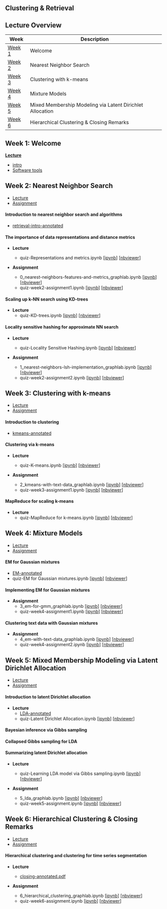 Clustering & Retrieval
---

## Lecture Overview

| Week | Description |
|--------------------------------------------------------------------------------------------------------------|-------------------------------------------------------------------------------------------------------------------------------------------------------------------|
| [Week 1](https://github.com/tuanavu/coursera-university-of-washington/tree/master/machine_learning/4_clustering_and_retrieval#week-1-welcome) | Welcome |
| [Week 2](https://github.com/tuanavu/coursera-university-of-washington/tree/master/machine_learning/4_clustering_and_retrieval#week-2-nearest-neighbor-search) | Nearest Neighbor Search |
| [Week 3](https://github.com/tuanavu/coursera-university-of-washington/tree/master/machine_learning/4_clustering_and_retrieval#week-3-clustering-with-k-means) | Clustering with k-means |
| [Week 4](https://github.com/tuanavu/coursera-university-of-washington/tree/master/machine_learning/4_clustering_and_retrieval#week-4-mixture-models) | Mixture Models |
| [Week 5](https://github.com/tuanavu/coursera-university-of-washington/tree/master/machine_learning/4_clustering_and_retrieval#week-5-mixed-membership-modeling-via-latent-dirichlet-allocation) | Mixed Membership Modeling via Latent Dirichlet Allocation |
| [Week 6](https://github.com/tuanavu/coursera-university-of-washington/tree/master/machine_learning/4_clustering_and_retrieval#week-6-hierarchical-clustering--closing-remarks) | Hierarchical Clustering & Closing Remarks |


## Week 1: Welcome

**[Lecture](./lecture/week1)**
- [intro](./lecture/week1/01_slides-presented-in-this-module_intro.pdf)
- [Software tools](./lecture/week1/Software%20tools.pdf)

## Week 2: Nearest Neighbor Search

- [Lecture](./lecture/week2)
- [Assignment](https://github.com/tuanavu/coursera-university-of-washington/tree/master/machine_learning/4_clustering_and_retrieval/assigment/week2)

#### Introduction to nearest neighbor search and algorithms

- [retrieval-intro-annotated](./lecture/week2/01_slides-presented-in-this-module_retrieval-intro-annotated.pdf)

#### The importance of data representations and distance metrics

- __Lecture__
	- quiz-Representations and metrics.ipynb [[ipynb](./lecture/week2/quiz-Representations%20and%20metrics.ipynb)] [[nbviewer](http://nbviewer.jupyter.org/github/tuanavu/coursera-university-of-washington/blob/master/machine_learning/4_clustering_and_retrieval/lecture/week2/quiz-Representations%20and%20metrics.ipynb)]

- __Assignment__
	- 0_nearest-neighbors-features-and-metrics_graphlab.ipynb [[ipynb](./assignment/week2/0_nearest-neighbors-features-and-metrics_graphlab.ipynb)] [[nbviewer](http://nbviewer.jupyter.org/github/tuanavu/coursera-university-of-washington/blob/master/machine_learning/4_clustering_and_retrieval/assigment/week2/0_nearest-neighbors-features-and-metrics_graphlab.ipynb)]
	- quiz-week2-assignment1.ipynb [[ipynb](./assignment/week2/quiz-week2-assignment1.ipynb)] [[nbviewer](http://nbviewer.jupyter.org/github/tuanavu/coursera-university-of-washington/blob/master/machine_learning/4_clustering_and_retrieval/assigment/week2/quiz-week2-assignment1.ipynb)]

#### Scaling up k-NN search using KD-trees

- __Lecture__
	- quiz-KD-trees.ipynb [[ipynb](./lecture/week2/quiz-KD-trees.ipynb)] [[nbviewer](http://nbviewer.jupyter.org/github/tuanavu/coursera-university-of-washington/blob/master/machine_learning/4_clustering_and_retrieval/lecture/week2/quiz-KD-trees.ipynb)]

#### Locality sensitive hashing for approximate NN search

- __Lecture__
	- quiz-Locality Sensitive Hashing.ipynb [[ipynb](./lecture/week2/quiz-Locality%20Sensitive%20Hashing.ipynb)] [[nbviewer](http://nbviewer.jupyter.org/github/tuanavu/coursera-university-of-washington/blob/master/machine_learning/4_clustering_and_retrieval/lecture/week2/quiz-Locality%20Sensitive%20Hashing.ipynb)]

- __Assignment__
	- 1_nearest-neighbors-lsh-implementation_graphlab.ipynb [[ipynb](./assignment/week2/1_nearest-neighbors-lsh-implementation_graphlab.ipynb)] [[nbviewer](http://nbviewer.jupyter.org/github/tuanavu/coursera-university-of-washington/blob/master/machine_learning/4_clustering_and_retrieval/assigment/week2/1_nearest-neighbors-lsh-implementation_graphlab.ipynb)]
	- quiz-week2-assignment2.ipynb [[ipynb](./assignment/week2/quiz-week2-assignment2.ipynb)] [[nbviewer](http://nbviewer.jupyter.org/github/tuanavu/coursera-university-of-washington/blob/master/machine_learning/4_clustering_and_retrieval/assigment/week2/quiz-week2-assignment2.ipynb)]


## Week 3: Clustering with k-means

- [Lecture](./lecture/week3)
- [Assignment](https://github.com/tuanavu/coursera-university-of-washington/tree/master/machine_learning/4_clustering_and_retrieval/assigment/week3)

#### Introduction to clustering

- [kmeans-annotated](./lecture/week3/01_slides-presented-in-this-module_kmeans-annotated.pdf)

#### Clustering via k-means

- __Lecture__
	- quiz-K-means.ipynb [[ipynb](./lecture/week3/quiz-k-means.ipynb)] [[nbviewer](http://nbviewer.jupyter.org/github/tuanavu/coursera-university-of-washington/blob/master/machine_learning/4_clustering_and_retrieval/lecture/week3/quiz-k-means.ipynb)]

- __Assignment__
	- 2_kmeans-with-text-data_graphlab.ipynb [[ipynb](./assigment/week3/2_kmeans-with-text-data_graphlab.ipynb)] [[nbviewer](http://nbviewer.jupyter.org/github/tuanavu/coursera-university-of-washington/blob/master/machine_learning/4_clustering_and_retrieval/assigment/week3/2_kmeans-with-text-data_graphlab.ipynb)]
	- quiz-week3-assignment1.ipynb [[ipynb](./assigment/week3/quiz-week3-assignment1.ipynb)] [[nbviewer](http://nbviewer.jupyter.org/github/tuanavu/coursera-university-of-washington/blob/master/machine_learning/4_clustering_and_retrieval/assigment/week3/quiz-week3-assignment1.ipynb)]

#### MapReduce for scaling k-means

- __Lecture__
	- quiz-MapReduce for k-means.ipynb [[ipynb](./lecture/week3/quiz-MapReduce%20for%20k-means.ipynb)] [[nbviewer](http://nbviewer.jupyter.org/github/tuanavu/coursera-university-of-washington/blob/master/machine_learning/4_clustering_and_retrieval/lecture/week3/quiz-MapReduce%20for%20k-means.ipynb)]

## Week 4: Mixture Models

- [Lecture](./lecture/week4)
- [Assignment](https://github.com/tuanavu/coursera-university-of-washington/tree/master/machine_learning/4_clustering_and_retrieval/assigment/week4)

#### EM for Gaussian mixtures

- [EM-annotated](./lecture/week4/01_slides-presented-in-this-module_mixmodel-EM-annotated.pdf)
- quiz-EM for Gaussian mixtures.ipynb [[ipynb](./lecture/week4/quiz-EM%20for%20Gaussian%20mixtures.ipynb)] [[nbviewer](http://nbviewer.jupyter.org/github/tuanavu/coursera-university-of-washington/blob/master/machine_learning/4_clustering_and_retrieval/lecture/week4/quiz-EM%20for%20Gaussian%20mixtures.ipynb)]

#### Implementing EM for Gaussian mixtures

- __Assignment__
	- 3_em-for-gmm_graphlab.ipynb [[ipynb](./assigment/week4/3_em-for-gmm_graphlab.ipynb)] [[nbviewer](http://nbviewer.jupyter.org/github/tuanavu/coursera-university-of-washington/blob/master/machine_learning/4_clustering_and_retrieval/assigment/week4/3_em-for-gmm_graphlab.ipynb)]
	- quiz-week4-assignment1.ipynb [[ipynb](./assigment/week4/quiz-week4-assignment1.ipynb)] [[nbviewer](http://nbviewer.jupyter.org/github/tuanavu/coursera-university-of-washington/blob/master/machine_learning/4_clustering_and_retrieval/assigment/week4/quiz-week4-assignment1.ipynb)]

#### Clustering text data with Gaussian mixtures

- __Assignment__
	- 4_em-with-text-data_graphlab.ipynb [[ipynb](./assigment/week4/4_em-with-text-data_graphlab.ipynb)] [[nbviewer](http://nbviewer.jupyter.org/github/tuanavu/coursera-university-of-washington/blob/master/machine_learning/4_clustering_and_retrieval/assigment/week4/4_em-with-text-data_graphlab.ipynb)]
	- quiz-week4-assignment2.ipynb [[ipynb](./assigment/week4/quiz-week4-assignment2.ipynb)] [[nbviewer](http://nbviewer.jupyter.org/github/tuanavu/coursera-university-of-washington/blob/master/machine_learning/4_clustering_and_retrieval/assigment/week4/quiz-week4-assignment2.ipynb)]

## Week 5: Mixed Membership Modeling via Latent Dirichlet Allocation

- [Lecture](./lecture/week5)
- [Assignment](https://github.com/tuanavu/coursera-university-of-washington/tree/master/machine_learning/4_clustering_and_retrieval/assigment/week5)

#### Introduction to latent Dirichlet allocation

- __Lecture__
	- [LDA-annotated](./lecture/week5/01_slides-presented-in-this-module_LDA-annotated.pdf)
	- quiz-Latent Dirichlet Allocation.ipynb [[ipynb](./lecture/week5/quiz-Latent%20Dirichlet%20Allocation.ipynb)] [[nbviewer](http://nbviewer.jupyter.org/github/tuanavu/coursera-university-of-washington/blob/master/machine_learning/4_clustering_and_retrieval/lecture/week5/quiz-Latent%20Dirichlet%20Allocation.ipynb)]

#### Bayesian inference via Gibbs sampling

#### Collapsed Gibbs sampling for LDA

#### Summarizing latent Dirichlet allocation

- __Lecture__
	- quiz-Learning LDA model via Gibbs sampling.ipynb [[ipynb](./lecture/week5/quiz-Learning%20LDA%20model%20via%20Gibbs%20sampling.ipynb)] [[nbviewer](http://nbviewer.jupyter.org/github/tuanavu/coursera-university-of-washington/blob/master/machine_learning/4_clustering_and_retrieval/lecture/week5/quiz-Learning%20LDA%20model%20via%20Gibbs%20sampling.ipynb)]

- __Assignment__
	- 5_lda_graphlab.ipynb [[ipynb](./assigment/week5/5_lda_graphlab.ipynb)] [[nbviewer](http://nbviewer.jupyter.org/github/tuanavu/coursera-university-of-washington/blob/master/machine_learning/4_clustering_and_retrieval/assigment/week5/5_lda_graphlab.ipynb)]
	- quiz-week5-assignment.ipynb [[ipynb](./assigment/week5/quiz-week5-assignment.ipynb)] [[nbviewer](http://nbviewer.jupyter.org/github/tuanavu/coursera-university-of-washington/blob/master/machine_learning/4_clustering_and_retrieval/assigment/week5/quiz-week5-assignment.ipynb)]

## Week 6: Hierarchical Clustering & Closing Remarks

- [Lecture](./lecture/week6)
- [Assignment](https://github.com/tuanavu/coursera-university-of-washington/tree/master/machine_learning/4_clustering_and_retrieval/assigment/week6)

#### Hierarchical clustering and clustering for time series segmentation

- __Lecture__
	- [closing-annotated.pdf](./lecture/week6/closing-annotated.pdf)	

- __Assignment__
	- 6_hierarchical_clustering_graphlab.ipynb [[ipynb](./assigment/week6/6_hierarchical_clustering_graphlab.ipynb)] [[nbviewer](http://nbviewer.jupyter.org/github/tuanavu/coursera-university-of-washington/blob/master/machine_learning/4_clustering_and_retrieval/assigment/week6/6_hierarchical_clustering_graphlab.ipynb)]
	- quiz-week6-assignment.ipynb [[ipynb](./assigment/week6/quiz-week6-assignment.ipynb)] [[nbviewer](http://nbviewer.jupyter.org/github/tuanavu/coursera-university-of-washington/blob/master/machine_learning/4_clustering_and_retrieval/assigment/week6/quiz-week6-assignment.ipynb)]

